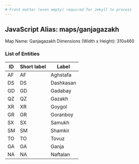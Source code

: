 ```yaml
---
# Front matter (even empty) required for Jekyll to process
---
```


## JavaScript Alias: maps/ganjagazakh

Map Name: Ganjagazakh
Dimensions (Width x Height): 310x460





### List of Entities

ID | Short label | Label
---|---|---|
AF|AF|Aghstafa
DS|DS|Dashkasan
GD|GD|Gadabay
QZ|QZ|Gazakh
XR|XR|Goygol
GR|GR|Goranboy
SX|SX|Samukh
SM|SM|Shamkir
TO|TO|Tovuz
GA|GA|Ganja
NA|NA|Naftalan